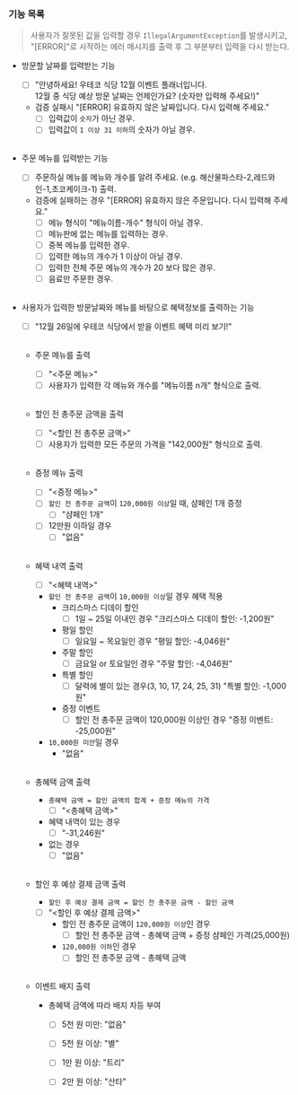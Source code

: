 ### 기능 목록

> 사용자가 잘못된 값을 입력할 경우 `IllegalArgumentException`를 발생시키고,<br>
> "[ERROR]"로 시작하는 에러 메시지를 출력 후 그 부분부터 입력을 다시 받는다.

- 방문할 날짜를 입력받는 기능
    - [ ] "안녕하세요! 우테코 식당 12월 이벤트 플래너입니다.  
      12월 중 식당 예상 방문 날짜는 언제인가요? (숫자만 입력해 주세요!)"
    - 검증 실패시 "[ERROR] 유효하지 않은 날짜입니다. 다시 입력해 주세요."
        - [ ] 입력값이 `숫자`가 아닌 경우.
        - [ ] 입력값이 `1 이상 31 이하`의 숫자가 아닐 경우.<br><br>

- 주문 메뉴를 입력받는 기능
    - [ ] 주문하실 메뉴를 메뉴와 개수를 알려 주세요. (e.g. 해산물파스타-2,레드와인-1,초코케이크-1) 출력.
    - 검증에 실패하는 경우 "[ERROR] 유효하지 않은 주문입니다. 다시 입력해 주세요."
        - [ ] 메뉴 형식이 "메뉴이름-개수" 형식이 아닐 경우.
        - [ ] 메뉴판에 없는 메뉴를 입력하는 경우.
        - [ ] 중복 메뉴를 입력한 경우.
        - [ ] 입력한 메뉴의 개수가 1 이상이 아닐 경우.
        - [ ] 입력한 전체 주문 메뉴의 개수가 20 보다 많은 경우.
        - [ ] 음료만 주문한 경우.<br><br>

- 사용자가 입력한 방문날짜와 메뉴를 바탕으로 혜택정보를 출력하는 기능

    - [ ] "12월 26일에 우테코 식당에서 받을 이벤트 혜택 미리 보기!"<br><br>

    - 주문 메뉴를 출력
        - [ ] "<주문 메뉴>"
        - [ ] 사용자가 입력한 각 메뉴와 개수를 "메뉴이름 n개" 형식으로 출력.<br><br>

    - 할인 전 총주문 금액을 출력
        - [ ] "<할인 전 총주문 금액>"
        - [ ] 사용자가 입력한 모든 주문의 가격을 "142,000원" 형식으로 출력.<br><br>

    - 증정 메뉴 출력
        - [ ] "<증정 메뉴>"
        - [ ] `할인 전 총주문 금액`이 `120,000원 이상`일 때, 샴페인 1개 증정
            - [ ] "샴페인 1개"
        - [ ] 12만원 이하일 경우
            - [ ] "없음"<br><br>

    - 혜택 내역 출력
        - [ ] "<혜택 내역>"
        - `할인 전 총주문 금액`이 `10,000원 이상`일 경우 혜택 적용
            - 크리스마스 디데이 할인
                - [ ] 1일 ~ 25일 이내인 경우 "크리스마스 디데이 할인: -1,200원"
            - 평일 할인
                - [ ] 일요일 ~ 목요일인 경우 "평일 할인: -4,046원"
            - 주말 할인
                - [ ] 금요일 or 토요일인 경우 "주말 할인: -4,046원"
            - 특별 할인
                - [ ] 달력에 별이 있는 경우(3, 10, 17, 24, 25, 31) "특별 할인: -1,000원"
            - 증정 이벤트
                - [ ] 할인 전 총주문 금액이 120,000원 이상인 경우 "증정 이벤트: -25,000원"
        - `10,000원 미만`일 경우
            - "없음"<br><br>

    - 총혜택 금액 출력
        - `총혜택 금액 = 할인 금액의 합계 + 증정 메뉴의 가격`
            - [ ] "<총혜택 금액>"
        - 혜택 내역이 있는 경우
            - [ ] "-31,246원"
        - 없는 경우
            - [ ] "없음"<br><br>

    - 할인 후 예상 결제 금액 출력
        - `할인 후 예상 결제 금액 = 할인 전 총주문 금액 - 할인 금액`
        - [ ] "<할인 후 예상 결제 금액>"
            - 할인 전 총주문 금액이 `120,000원 이상`인 경우
                - [ ] 할인 전 총주문 금액 - 총혜택 금액 + 증정 샴페인 가격(25,000원)
            - `120,000원 이하`인 경우
                - [ ] 할인 전 총주문 금액 - 총혜택 금액<br><br>

    - 이벤트 배지 출력
        - 총혜택 금액에 따라 배지 차등 부여
            - [ ] 5천 원 미만: "없음"
            - [ ] 5천 원 이상: "별"
            - [ ] 1만 원 이상: "트리"
            - [ ] 2만 원 이상: "산타"<br><br>


